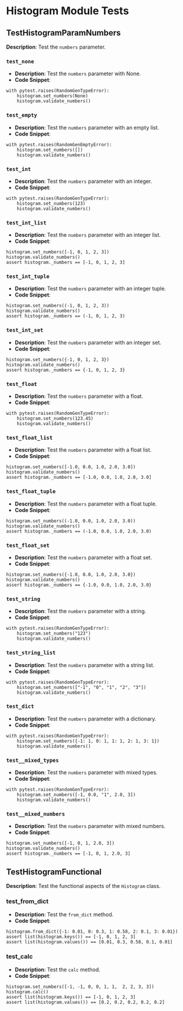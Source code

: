 # Histogram Module Tests

## TestHistogramParamNumbers
**Description**: Test the `numbers` parameter.

### `test_none`
- **Description**: Test the `numbers` parameter with None.
- **Code Snippet**:

```text
with pytest.raises(RandomGenTypeError):
    histogram.set_numbers(None)
    histogram.validate_numbers()
```

### `test_empty`

- **Description**: Test the `numbers` parameter with an empty list.
- **Code Snippet**:
```text
with pytest.raises(RandomGenEmptyError):
    histogram.set_numbers([])
    histogram.validate_numbers()
```

### `test_int`

- **Description**: Test the `numbers` parameter with an integer.
- **Code Snippet**:
```text
with pytest.raises(RandomGenTypeError):
    histogram.set_numbers(123)
    histogram.validate_numbers()
```

### `test_int_list`

- **Description**: Test the `numbers` parameter with an integer list.
- **Code Snippet**:
```text
histogram.set_numbers([-1, 0, 1, 2, 3])
histogram.validate_numbers()
assert histogram._numbers == [-1, 0, 1, 2, 3]
```

### `test_int_tuple`

- **Description**: Test the `numbers` parameter with an integer tuple.
- **Code Snippet**:
```text
histogram.set_numbers((-1, 0, 1, 2, 3))
histogram.validate_numbers()
assert histogram._numbers == (-1, 0, 1, 2, 3)
```

### `test_int_set`

- **Description**: Test the `numbers` parameter with an integer set.
- **Code Snippet**:
```text
histogram.set_numbers({-1, 0, 1, 2, 3})
histogram.validate_numbers()
assert histogram._numbers == {-1, 0, 1, 2, 3}
```

### `test_float`

- **Description**: Test the `numbers` parameter with a float.
- **Code Snippet**:
```text
with pytest.raises(RandomGenTypeError):
    histogram.set_numbers(123.45)
    histogram.validate_numbers()
```

### `test_float_list`

- **Description**: Test the `numbers` parameter with a float list.
- **Code Snippet**:
```text
histogram.set_numbers([-1.0, 0.0, 1.0, 2.0, 3.0])
histogram.validate_numbers()
assert histogram._numbers == [-1.0, 0.0, 1.0, 2.0, 3.0]
```

### `test_float_tuple`

- **Description**: Test the `numbers` parameter with a float tuple.
- **Code Snippet**:
```text
histogram.set_numbers((-1.0, 0.0, 1.0, 2.0, 3.0))
histogram.validate_numbers()
assert histogram._numbers == (-1.0, 0.0, 1.0, 2.0, 3.0)
```

### `test_float_set`

- **Description**: Test the `numbers` parameter with a float set.
- **Code Snippet**:
```text
histogram.set_numbers({-1.0, 0.0, 1.0, 2.0, 3.0})
histogram.validate_numbers()
assert histogram._numbers == {-1.0, 0.0, 1.0, 2.0, 3.0}
```

### `test_string`

- **Description**: Test the `numbers` parameter with a string.
- **Code Snippet**:
```text
with pytest.raises(RandomGenTypeError):
    histogram.set_numbers("123")
    histogram.validate_numbers()
```

### `test_string_list`

- **Description**: Test the `numbers` parameter with a string list.
- **Code Snippet**:
```text
with pytest.raises(RandomGenTypeError):
    histogram.set_numbers(["-1", "0", "1", "2", "3"])
    histogram.validate_numbers()
```

### `test_dict`

- **Description**: Test the `numbers` parameter with a dictionary.
- **Code Snippet**:
```text
with pytest.raises(RandomGenTypeError):
    histogram.set_numbers({-1: 1, 0: 1, 1: 1, 2: 1, 3: 1})
    histogram.validate_numbers()
```

### `test__mixed_types`

- **Description**: Test the `numbers` parameter with mixed types.
- **Code Snippet**:
```text
with pytest.raises(RandomGenTypeError):
    histogram.set_numbers([-1, 0.0, "1", 2.0, 3])
    histogram.validate_numbers()
```

### `test__mixed_numbers`

- **Description**: Test the `numbers` parameter with mixed numbers.
- **Code Snippet**:
```text
histogram.set_numbers([-1, 0, 1, 2.0, 3])
histogram.validate_numbers()
assert histogram._numbers == [-1, 0, 1, 2.0, 3]

```

## TestHistogramFunctional
**Description**: Test the functional aspects of the `Histogram` class.


### test_from_dict

- **Description**: Test the `from_dict` method.
- **Code Snippet**:
```text
histogram.from_dict({-1: 0.01, 0: 0.3, 1: 0.58, 2: 0.1, 3: 0.01})
assert list(histogram.keys()) == [-1, 0, 1, 2, 3]
assert list(histogram.values()) == [0.01, 0.3, 0.58, 0.1, 0.01]
```

### test_calc

- **Description**: Test the `calc` method.
- **Code Snippet**:
```text
histogram.set_numbers([-1, -1, 0, 0, 1, 1,  2, 2, 3, 3])
histogram.calc()
assert list(histogram.keys()) == [-1, 0, 1, 2, 3]
assert list(histogram.values()) == [0.2, 0.2, 0.2, 0.2, 0.2]

```

